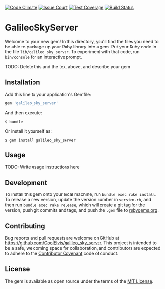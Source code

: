 [![Code Climate](https://codeclimate.com/github/CoolElvis/galileo_sky_server/badges/gpa.svg)](https://codeclimate.com/github/CoolElvis/galileo_sky_server)
[![Issue Count](https://codeclimate.com/github/CoolElvis/galileo_sky_server/badges/issue_count.svg)](https://codeclimate.com/github/CoolElvis/galileo_sky_server)
[![Test Coverage](https://codeclimate.com/github/CoolElvis/galileo_sky_server/badges/coverage.svg)](https://codeclimate.com/github/CoolElvis/galileo_sky_server/coverage)
[![Build Status](https://travis-ci.org/CoolElvis/galileo_sky_server.svg?branch=development)](https://travis-ci.org/CoolElvis/galileo_sky_server)
# GalileoSkyServer

Welcome to your new gem! In this directory, you'll find the files you need to be able to package up your Ruby library into a gem. Put your Ruby code in the file `lib/galileo_sky_server`. To experiment with that code, run `bin/console` for an interactive prompt.

TODO: Delete this and the text above, and describe your gem

## Installation

Add this line to your application's Gemfile:

```ruby
gem 'galileo_sky_server'
```

And then execute:

    $ bundle

Or install it yourself as:

    $ gem install galileo_sky_server

## Usage

TODO: Write usage instructions here

## Development

To install this gem onto your local machine, run `bundle exec rake install`. To release a new version, update the version number in `version.rb`, and then run `bundle exec rake release`, which will create a git tag for the version, push git commits and tags, and push the `.gem` file to [rubygems.org](https://rubygems.org).

## Contributing

Bug reports and pull requests are welcome on GitHub at https://github.com/CoolElvis/galileo_sky_server. This project is intended to be a safe, welcoming space for collaboration, and contributors are expected to adhere to the [Contributor Covenant](http://contributor-covenant.org) code of conduct.


## License

The gem is available as open source under the terms of the [MIT License](http://opensource.org/licenses/MIT).

